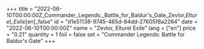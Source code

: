+++
title = "2022-06-10T00:00:00Z_Commander_Legends:_Battle_for_Baldur's_Gate_Zevlor,_Elturel_Exile_[en]_false"
id = "d1e51138-9745-465d-84dd-27605f8a2264"
date = "2022-06-10T00:00:00Z"
name = "Zevlor, Elturel Exile"
lang = ["en"]
price = "0.21"
quantity = 1
foil = false
set = "Commander Legends: Battle for Baldur's Gate"
+++

